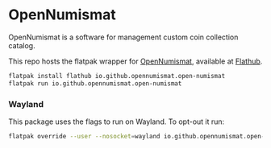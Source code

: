 # OpenNumismat

OpenNumismat is a software for management custom coin collection catalog.

This repo hosts the flatpak wrapper for [OpenNumismat](https://opennumismat.github.io/), available at [Flathub](https://flathub.org/apps/io.github.opennumismat.open-numismat).

```sh
flatpak install flathub io.github.opennumismat.open-numismat
flatpak run io.github.opennumismat.open-numismat
```

### Wayland

This package uses the flags to run on Wayland. To opt-out it run:

```sh
flatpak override --user --nosocket=wayland io.github.opennumismat.open-numismat
```
